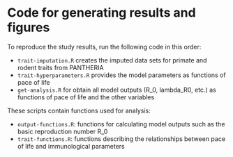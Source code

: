 # Code for generating results and figures
To reproduce the study results, run the following code in this order:
  * `trait-imputation.R` creates the imputed data sets for primate and rodent traits from PANTHERIA
  * `trait-hyperparameters.R` provides the model parameters as functions of pace of life
  * `get-analysis.R` for obtain all model outputs (R_0, lambda_R0, etc.) as functions of pace of life and the other variables

These scripts contain functions used for analysis:
  * `output-functions.R`: functions for calculating model outputs such as the basic reproduction number R_0
  * `trait-functions.R`: functions describing the relationships between pace of life and immunological parameters